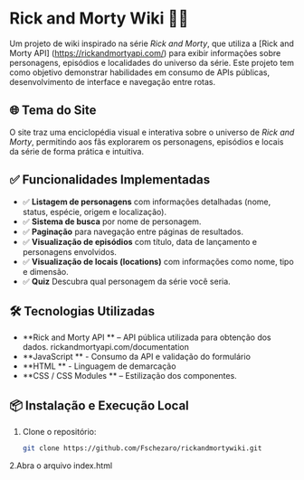 # Rick and Morty Wiki 🧪🚀

Um projeto de wiki inspirado na série *Rick and Morty*, que utiliza a [Rick and Morty API] (https://rickandmortyapi.com/) para exibir informações sobre personagens, episódios e localidades do universo da série. Este projeto tem como objetivo demonstrar habilidades em consumo de APIs públicas, desenvolvimento de interface e navegação entre rotas.

## 🌐 Tema do Site

O site traz uma enciclopédia visual e interativa sobre o universo de *Rick and Morty*, permitindo aos fãs explorarem os personagens, episódios e locais da série de forma prática e intuitiva.

## ✅ Funcionalidades Implementadas

- ✅ **Listagem de personagens** com informações detalhadas (nome, status, espécie, origem e localização).
- ✅ **Sistema de busca** por nome de personagem.
- ✅ **Paginação** para navegação entre páginas de resultados.
- ✅ **Visualização de episódios** com título, data de lançamento e personagens envolvidos.
- ✅ **Visualização de locais (locations)** com informações como nome, tipo e dimensão.
- ✅ **Quiz**  Descubra qual personagem da série você seria.

## 🛠️ Tecnologias Utilizadas

-   **Rick and Morty API ** – API pública utilizada para obtenção dos dados. rickandmortyapi.com/documentation
-  **JavaScript ** - Consumo da API e validação do formulário
-  **HTML ** - Linguagem de demarcação
-   **CSS / CSS Modules ** – Estilização dos componentes.

## 📦 Instalação e Execução Local

1. Clone o repositório:
   ```bash
   git clone https://github.com/Fschezaro/rickandmortywiki.git
   ```
2.Abra o arquivo index.html

